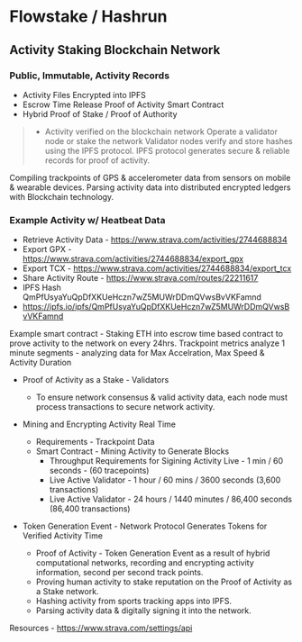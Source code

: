 # Flowstake / Hashrun

## Activity Staking Blockchain Network

### Public, Immutable, Activity Records

* Activity Files Encrypted into IPFS
* Escrow Time Release Proof of Activity Smart Contract 
* Hybrid Proof of Stake / Proof of Authority 

>- Activity verified on the blockchain network
Operate a validator node or stake the network 
Validator nodes verify and store hashes using the IPFS protocol.
IPFS protocol generates secure & reliable records for proof of activity.

Compiling trackpoints of GPS & accelerometer data from sensors on mobile & wearable devices.
Parsing activity data into distributed encrypted ledgers with Blockchain technology. 

### Example Activity w/ Heatbeat Data
* Retrieve Activity Data - https://www.strava.com/activities/2744688834
* Export GPX - https://www.strava.com/activities/2744688834/export_gpx
* Export TCX - https://www.strava.com/activities/2744688834/export_tcx
* Share Activity Route - https://www.strava.com/routes/22211617
* IPFS Hash  QmPfUsyaYuQpDfXKUeHczn7wZ5MUWrDDmQVwsBvVKFamnd
* https://ipfs.io/ipfs/QmPfUsyaYuQpDfXKUeHczn7wZ5MUWrDDmQVwsBvVKFamnd

Example smart contract - Staking ETH into escrow time based contract to prove activity to the network on every 24hrs. 
Trackpoint metrics analyze 1 minute segments - analyzing data for Max Accelration, Max Speed & Activity Duration

-  Proof of Activity as a Stake - Validators
    - To ensure network consensus & valid activity data, each node must process transactions to secure network activity.

- Mining and Encrypting Activity Real Time
    - Requirements - Trackpoint Data
    - Smart Contract - Mining Activity to Generate Blocks
        - Throughput Requirements for Sigining Activity Live - 1 min / 60 seconds - (60 tracepoints)
        - Live Active Validator - 1 hour / 60 mins / 3600 seconds (3,600 transactions)
        - Live Active Validator - 24 hours / 1440 minutes / 86,400 seconds (86,400 transactions) 

- Token Generation Event - Network Protocol Generates Tokens for Verified Activity Time
    - Proof of Activity - Token Generation Event as a result of hybrid computational networks, recording and encrypting activity information, second per second track points.
    - Proving human activity to stake reputation on the Proof of Activity as a Stake network.
    - Hashing activity from sports tracking apps into IPFS.
    - Parsing activity data & digitally signing it into the network.
    
   

Resources - https://www.strava.com/settings/api
